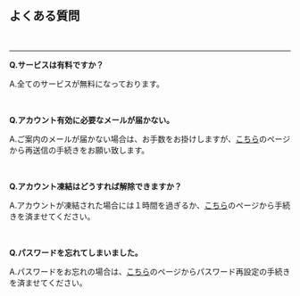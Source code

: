 ## よくある質問

<br>

---

**Q.サービスは有料ですか？**

A.全てのサービスが無料になっております。

<br>

**Q.アカウント有効に必要なメールが届かない。**

A.ご案内のメールが届かない場合は、お手数をお掛けしますが、[こちら](/account_confirmation/)のページから再送信の手続きをお願い致します。

<br>

**Q.アカウント凍結はどうすれば解除できますか？**

A.アカウントが凍結された場合には１時間を過ぎるか、[こちら](/account_unlock/)のページから手続きを済ませてください。

<br>

**Q.パスワードを忘れてしまいました。**

A.パスワードをお忘れの場合は、[こちら](/password/)のページからパスワード再設定の手続きを済ませてください。
